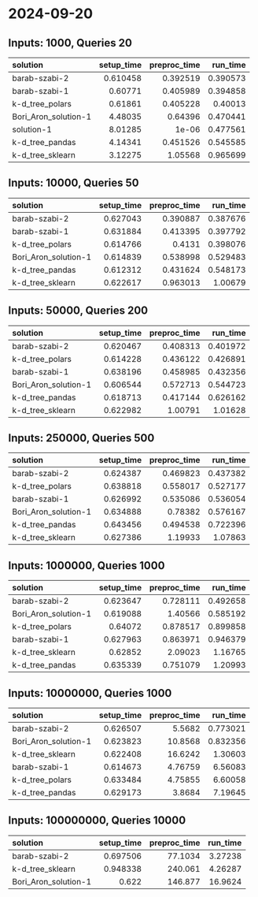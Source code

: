 # 2024-09-20

## Inputs: 1000, Queries 20

| solution             |   setup_time |   preproc_time |   run_time |
|:---------------------|-------------:|---------------:|-----------:|
| barab-szabi-2        |     0.610458 |       0.392519 |   0.390573 |
| barab-szabi-1        |     0.60771  |       0.405989 |   0.394858 |
| k-d_tree_polars      |     0.61861  |       0.405228 |   0.40013  |
| Bori_Aron_solution-1 |     4.48035  |       0.64396  |   0.470441 |
| solution-1           |     8.01285  |       1e-06    |   0.477561 |
| k-d_tree_pandas      |     4.14341  |       0.451526 |   0.545585 |
| k-d_tree_sklearn     |     3.12275  |       1.05568  |   0.965699 |

## Inputs: 10000, Queries 50

| solution             |   setup_time |   preproc_time |   run_time |
|:---------------------|-------------:|---------------:|-----------:|
| barab-szabi-2        |     0.627043 |       0.390887 |   0.387676 |
| barab-szabi-1        |     0.631884 |       0.413395 |   0.397792 |
| k-d_tree_polars      |     0.614766 |       0.4131   |   0.398076 |
| Bori_Aron_solution-1 |     0.614839 |       0.538998 |   0.529483 |
| k-d_tree_pandas      |     0.612312 |       0.431624 |   0.548173 |
| k-d_tree_sklearn     |     0.622617 |       0.963013 |   1.00679  |

## Inputs: 50000, Queries 200

| solution             |   setup_time |   preproc_time |   run_time |
|:---------------------|-------------:|---------------:|-----------:|
| barab-szabi-2        |     0.620467 |       0.408313 |   0.401972 |
| k-d_tree_polars      |     0.614228 |       0.436122 |   0.426891 |
| barab-szabi-1        |     0.638196 |       0.458985 |   0.432356 |
| Bori_Aron_solution-1 |     0.606544 |       0.572713 |   0.544723 |
| k-d_tree_pandas      |     0.618713 |       0.417144 |   0.626162 |
| k-d_tree_sklearn     |     0.622982 |       1.00791  |   1.01628  |

## Inputs: 250000, Queries 500

| solution             |   setup_time |   preproc_time |   run_time |
|:---------------------|-------------:|---------------:|-----------:|
| barab-szabi-2        |     0.624387 |       0.469823 |   0.437382 |
| k-d_tree_polars      |     0.638818 |       0.558017 |   0.527177 |
| barab-szabi-1        |     0.626992 |       0.535086 |   0.536054 |
| Bori_Aron_solution-1 |     0.634888 |       0.78382  |   0.576167 |
| k-d_tree_pandas      |     0.643456 |       0.494538 |   0.722396 |
| k-d_tree_sklearn     |     0.627386 |       1.19933  |   1.07863  |

## Inputs: 1000000, Queries 1000

| solution             |   setup_time |   preproc_time |   run_time |
|:---------------------|-------------:|---------------:|-----------:|
| barab-szabi-2        |     0.623647 |       0.728111 |   0.492658 |
| Bori_Aron_solution-1 |     0.619088 |       1.40566  |   0.585192 |
| k-d_tree_polars      |     0.64072  |       0.878517 |   0.899858 |
| barab-szabi-1        |     0.627963 |       0.863971 |   0.946379 |
| k-d_tree_sklearn     |     0.62852  |       2.09023  |   1.16765  |
| k-d_tree_pandas      |     0.635339 |       0.751079 |   1.20993  |

## Inputs: 10000000, Queries 1000

| solution             |   setup_time |   preproc_time |   run_time |
|:---------------------|-------------:|---------------:|-----------:|
| barab-szabi-2        |     0.626507 |        5.5682  |   0.773021 |
| Bori_Aron_solution-1 |     0.623823 |       10.8568  |   0.832356 |
| k-d_tree_sklearn     |     0.622408 |       16.6242  |   1.30603  |
| barab-szabi-1        |     0.614673 |        4.76759 |   6.56083  |
| k-d_tree_polars      |     0.633484 |        4.75855 |   6.60058  |
| k-d_tree_pandas      |     0.629173 |        3.8684  |   7.19645  |

## Inputs: 100000000, Queries 10000

| solution             |   setup_time |   preproc_time |   run_time |
|:---------------------|-------------:|---------------:|-----------:|
| barab-szabi-2        |     0.697506 |        77.1034 |    3.27238 |
| k-d_tree_sklearn     |     0.948338 |       240.061  |    4.26287 |
| Bori_Aron_solution-1 |     0.622    |       146.877  |   16.9624  |
